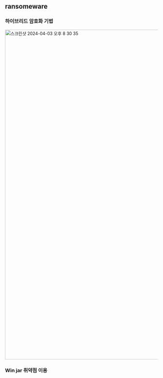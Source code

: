 ## ransomeware

### 하이브리드 암호화 기법
<img width="1086" alt="스크린샷 2024-04-03 오후 8 30 35" src="https://github.com/grain-ahrok/ransomeware/assets/81209784/327707f5-aed9-46a8-8cb2-fb56b6501de3">

### Win jar 취약점 이용
